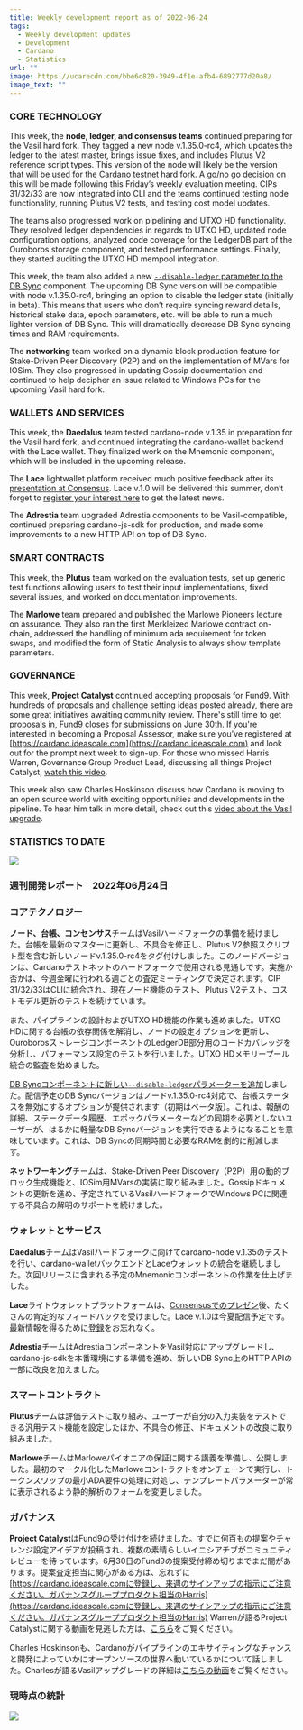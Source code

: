 ```yaml
---
title: Weekly development report as of 2022-06-24
tags:
  - Weekly development updates
  - Development
  - Cardano
  - Statistics
url: ""
image: https://ucarecdn.com/bbe6c820-3949-4f1e-afb4-6892777d20a8/
image_text: ""
---
```


### CORE TECHNOLOGY

This week, the **node, ledger, and consensus teams** continued preparing for the Vasil hard fork. They tagged a new node v.1.35.0-rc4, which updates the ledger to the latest master, brings issue fixes, and includes Plutus V2 reference script types. This version of the node will likely be the version that will be used for the Cardano testnet hard fork. A go/no go decision on this will be made following this Friday’s weekly evaluation meeting. CIPs 31/32/33 are now integrated into CLI and the teams continued testing node functionality, running Plutus V2 tests, and testing cost model updates.

The teams also progressed work on pipelining and UTXO HD functionality. They resolved ledger dependencies in regards to UTXO HD, updated node configuration options, analyzed code coverage for the LedgerDB part of the Ouroboros storage component, and tested performance settings. Finally, they started auditing the UTXO HD mempool integration. 

This week, the team also added a new [`--disable-ledger` parameter to the DB Sync](https://github.com/input-output-hk/cardano-db-sync/blob/ceae179d6bc41008fc2b0f20d7b6fbd27a178941/doc/configuration.md#--disable-ledger) component. The upcoming DB Sync version will be compatible with node v.1.35.0-rc4, bringing an option to disable the ledger state (initially in beta). This means that users who don’t require syncing reward details, historical stake data, epoch parameters, etc. will be able to run a much lighter version of DB Sync. This will dramatically decrease DB Sync syncing times and RAM requirements. 

The **networking** team worked on a dynamic block production feature for Stake-Driven Peer Discovery (P2P) and on the implementation of MVars for IOSim. They also progressed in updating Gossip documentation and continued to help decipher an issue related to Windows PCs for the upcoming Vasil hard fork.

### WALLETS AND SERVICES 

This week, the **Daedalus** team tested cardano-node v.1.35 in preparation for the Vasil hard fork, and continued integrating the cardano-wallet backend with the Lace wallet. They finalized work on the Mnemonic component, which will be included in the upcoming release.

The **Lace** lightwallet platform received much positive feedback after its [presentation at Consensus](https://www.essentialcardano.io/video/lace-a-lightwallet-platform). Lace v.1.0 will be delivered this summer, don’t forget to [register your interest here](https://www.lace.io/?utm_campaign=Lace%20Platform&utm_source=Essential%20Cardano&utm_medium=blog%20post&utm_term=weekly%20dev%20report&utm_content=lace%20registration) to get the latest news.

The **Adrestia** team upgraded Adrestia components to be Vasil-compatible, continued preparing cardano-js-sdk for production, and made some improvements to a new HTTP API on top of DB Sync. 

### SMART CONTRACTS

This week, the **Plutus** team worked on the evaluation tests, set up generic test functions allowing users to test their input implementations, fixed several issues, and worked on documentation improvements. 

The **Marlowe** team prepared and published the Marlowe Pioneers lecture on assurance. They also ran the first Merkleized Marlowe contract on-chain, addressed the handling of minimum ada requirement for token swaps, and modified the form of Static Analysis to always show template parameters. 

### GOVERNANCE

This week, **Project Catalyst** continued accepting proposals for Fund9. With hundreds of proposals and challenge setting ideas posted already, there are some great initiatives awaiting community review. There's still time to get proposals in, Fund9 closes for submissions on June 30th. If you're interested in becoming a Proposal Assessor, make sure you've registered at [https://cardano.ideascale.com](https://cardano.ideascale.com) and look out for the prompt next week to sign-up. For those who missed Harris Warren, Governance Group Product Lead, discussing all things Project Catalyst, [watch this video](https://youtu.be/pOdOWDuoOlM).

This week also saw Charles Hoskinson discuss how Cardano is moving to an open source world with exciting opportunities and developments in the pipeline. To hear him talk in more detail, check out this [video about the Vasil upgrade](https://youtu.be/fxWfdd2MJOc?t=531).

### STATISTICS TO DATE

![](https://lh3.googleusercontent.com/Djc7xIqfwrSUNhfyCKKGNjsmvR5wFHzsnvFcNdUZEzG_usnOWdLbIQrVSqDjqQevLBBfoKcH7SMQMopf7Oodfn8QuF4YxyF36c8NnikaW1hu_nTmxW52AIq5WO1zvwlSXnHLo4cPYV5uD_41fQ)

### 週刊開発レポート　2022年06月24日

### コアテクノロジー

**ノード、台帳、コンセンサス**チームはVasilハードフォークの準備を続けました。台帳を最新のマスターに更新し、不具合を修正し、Plutus V2参照スクリプト型を含む新しいノードv.1.35.0-rc4をタグ付けしました。このノードバージョンは、Cardanoテストネットのハードフォークで使用される見通しです。実施か否かは、今週金曜に行われる週ごとの査定ミーティングで決定されます。CIP 31/32/33はCLIに統合され、現在ノード機能のテスト、Plutus V2テスト、コストモデル更新のテストを続けています。

また、パイプラインの設計およびUTXO HD機能の作業も進めました。UTXO HDに関する台帳の依存関係を解消し、ノードの設定オプションを更新し、OuroborosストレージコンポーネントのLedgerDB部分用のコードカバレッジを分析し、パフォーマンス設定のテストを行いました。UTXO HDメモリープール統合の監査を始めました。 

[DB Syncコンポーネントに新しい`--disable-ledger`パラメーターを追加](https://github.com/input-output-hk/cardano-db-sync/blob/ceae179d6bc41008fc2b0f20d7b6fbd27a178941/doc/configuration.md%23--disable-ledger)しました。配信予定のDB Syncバージョンはノードv.1.35.0-rc4対応で、台帳ステータスを無効にするオプションが提供されます（初期はベータ版）。これは、報酬の詳細、ステークデータ履歴、エポックパラメーターなどの同期を必要としないユーザーが、はるかに軽量なDB Syncバージョンを実行できるようになることを意味しています。これは、DB Syncの同期時間と必要なRAMを劇的に削減します。 

**ネットワーキング**チームは、Stake-Driven Peer Discovery（P2P）用の動的ブロック生成機能と、IOSim用MVarsの実装に取り組みました。Gossipドキュメントの更新を進め、予定されているVasilハードフォークでWindows PCに関連する不具合の解明のサポートを続けました。

### ウォレットとサービス 

**Daedalus**チームはVasilハードフォークに向けてcardano-node v.1.35のテストを行い、cardano-walletバックエンドとLaceウォレットの統合を継続しました。次回リリースに含まれる予定のMnemonicコンポーネントの作業を仕上げました。

**Lace**ライトウォレットプラットフォームは、[Consensusでのプレゼン](https://www.essentialcardano.io/video/lace-a-lightwallet-platform)後、たくさんの肯定的なフィードバックを受けました。Lace v.1.0は今夏配信予定です。最新情報を得るために[登録](https://www.lace.io/?utm_campaign=Lace%20Platform&utm_source=Essential%20Cardano&utm_medium=blog%20post&utm_term=weekly%20dev%20report&utm_content=lace%20registration)をお忘れなく。

**Adrestia**チームはAdrestiaコンポーネントをVasil対応にアップグレードし、cardano-js-sdkを本番環境にする準備を進め、新しいDB Sync上のHTTP APIの一部に改良を加えました。 

### スマートコントラクト

**Plutus**チームは評価テストに取り組み、ユーザーが自分の入力実装をテストできる汎用テスト機能を設定したほか、不具合の修正、ドキュメントの改良に取り組みました。 

**Marlowe**チームはMarloweパイオニアの保証に関する講義を準備し、公開しました。最初のマークル化したMarloweコントラクトをオンチェーンで実行し、トークンスワップの最小ADA要件の処理に対処し、テンプレートパラメーターが常に表示されるよう静的解析のフォームを変更しました。 

### ガバナンス

**Project Catalyst**はFund9の受け付けを続けました。すでに何百もの提案やチャレンジ設定アイデアが投稿され、複数の素晴らしいイニシアチブがコミュニティレビューを待っています。6月30日のFund9の提案受付締め切りまでまだ間があります。提案査定担当に関心がある方は、忘れずに[https://cardano.ideascale.comに登録し、来週のサインアップの指示にご注意ください。ガバナンスグループプロダクト担当のHarris](https://cardano.ideascale.comに登録し、来週のサインアップの指示にご注意ください。ガバナンスグループプロダクト担当のHarris) Warrenが語るProject Catalystに関する動画を見逃した方は、[こちら](https://youtu.be/pOdOWDuoOlM)をご覧ください。

Charles Hoskinsonも、Cardanoがパイプラインのエキサイティングなチャンスと開発によっていかにオープンソースの世界へ動いているかについて話しました。Charlesが語るVasilアップグレードの詳細は[こちらの動画](https://youtu.be/fxWfdd2MJOc?t=531)をご覧ください。

### 現時点の統計

![](https://lh4.googleusercontent.com/Kxtf5h8fPLNiMuajIAjS-kD9v6SiwypU7yCL5czb4qvLeLa1mMjy_maUTk4TweMQi4CuA0LmFCUov_5cuWNXSnz-YUrQJ5czDgvEKivH7zw1Bb6uWzhD0xNfyPfMn09mg5rxGHVyANFetzeIBQ)
